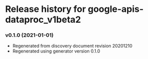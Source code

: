 # Release history for google-apis-dataproc_v1beta2

### v0.1.0 (2021-01-01)

* Regenerated from discovery document revision 20201210
* Regenerated using generator version 0.1.0

